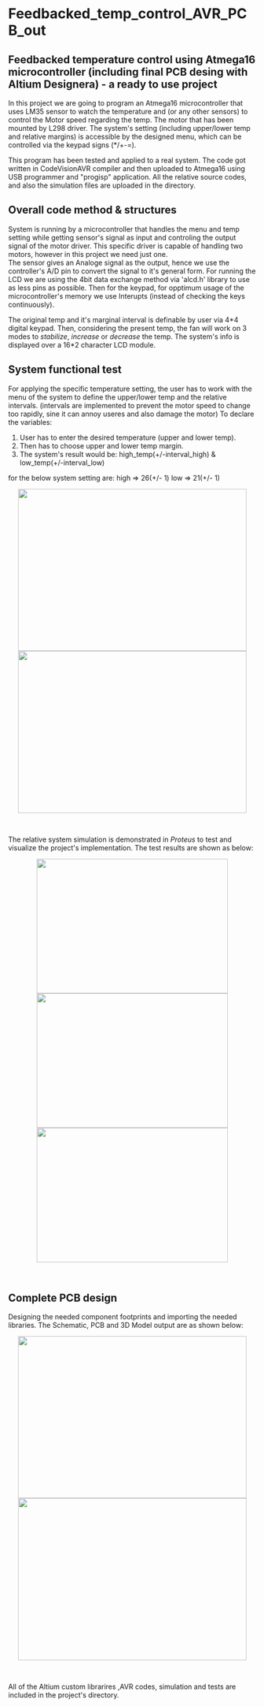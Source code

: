 # Feedbacked_temp_control_AVR_PCB_out
## Feedbacked temperature control using Atmega16 microcontroller (including final PCB desing with Altium Designera) - a ready to use project
In this project we are going to program an Atmega16 microcontroller that uses LM35 sensor to watch the temperature and (or any other sensors) to control the Motor speed regarding the temp. The motor that has been mounted by L298 driver. The system's setting (including upper/lower temp and relative margins) is accessible by the designed menu, which can be controlled via the keypad signs (*/+-=). 

This program has been tested and applied to a real system. The code got written in CodeVisionAVR compiler and then uploaded to Atmega16 using USB programmer and "progisp" application. All the relative source codes, and also the simulation files are uploaded in the directory. 

## Overall code method & structures 
System is running by a microcontroller that handles the menu and temp setting while getting sensor's signal as input and controling the output signal of the motor driver. This specific driver is capable of handling two motors, however in this project we need just one.  
The sensor gives an Analoge signal as the output, hence we use the controller's A/D pin to convert the signal to it's general form. For running the LCD we are using the 4bit data exchange method via 'alcd.h' library to use as less pins as possible. Then for the keypad, for opptimum usage of the microcontroller's memory we use Interupts (instead of checking the keys continuously). 

The original temp and it's marginal interval is definable by user via 4\*4 digital keypad. Then, considering the present temp, the fan will work on 3 modes to *stabilize*, *increase* or *decrease* the temp. The system's info is displayed over a 16\*2 character LCD module.


## System functional test
For applying the specific temperature setting, the user has to work with the menu of the system to define the upper/lower temp and the relative intervals. (intervals are implemented to prevent the motor speed to change too rapidly, sine it can annoy useres and also damage the motor)
To declare the variables:
1. User has to enter the desired temperature (upper and lower temp).
2. Then has to choose upper and lower temp margin.
3. The system's result would be:  high_temp(+/-interval_high)  &  low_temp(+/-interval_low) 

for the below system setting are: high => 26(+/- 1)    low =>  21(+/- 1)

<p align="center">
<img src="https://user-images.githubusercontent.com/108813301/207882128-6d2b9f6a-ee60-4b53-ab35-5cd6e91bd396.JPG" width="465" height="329" />
<img src="https://user-images.githubusercontent.com/108813301/207882151-7c572adf-74c0-493b-9a33-589022bfa049.JPG" width="465" height="329" />
</p>  <br />

The relative system simulation is demonstrated in *Proteus* to test and visualize the project's implementation. The test results are shown as below: 

<p align="center">
<img src="https://user-images.githubusercontent.com/108813301/207883269-0de174f0-0710-4f54-83aa-3d0b935d8078.JPG" width="389" height="273" />
<img src="https://user-images.githubusercontent.com/108813301/207883285-76b792db-5242-47a7-a506-7f8d31ea2abb.JPG" width="389" height="273" />
<img src="https://user-images.githubusercontent.com/108813301/207883302-3d8206bc-3590-4500-ac24-b0a376a37653.JPG" width="389" height="273" />
</p>  <br />

## Complete PCB design
Designing the needed component footprints and importing the needed libraries. The Schematic, PCB and 3D Model output are as shown below:

<p align="center">
<img src="https://user-images.githubusercontent.com/108813301/207894073-ea105877-463d-4c07-86b2-dabdd100ebdd.JPG" width="465" height="329" />
<img src="https://user-images.githubusercontent.com/108813301/207894061-0a9f9d14-3d9e-421f-809b-9d69666b0062.JPG" width="465" height="329" />
</p>  <br />


All of the Altium custom librarires ,AVR codes, simulation and tests are included in the project's directory.
